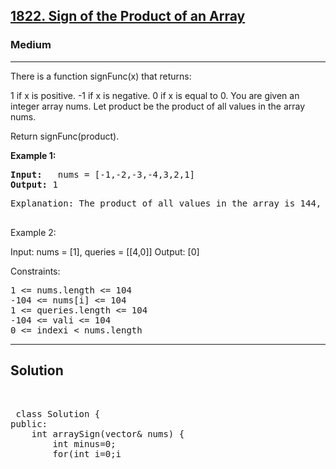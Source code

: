 
<h2><a href="https://leetcode.com/problems/sum-of-even-numbers-after-queries/">1822. Sign of the Product of an Array</a></h2>
<h3>Medium</h3>
<hr>
<div><p>
There is a function signFunc(x) that returns:

1 if x is positive.
-1 if x is negative.
0 if x is equal to 0.
You are given an integer array nums. Let product be the product of all values in the array nums.

Return signFunc(product).
</p>


<p><strong>Example 1:</strong></p>
<pre><strong>Input:</strong>   nums = [-1,-2,-3,-4,3,2,1]
<strong>Output:</strong> 1
</pre>
<pre>
Explanation: The product of all values in the array is 144, and signFunc(144) = 1
  </pre>
  
Example 2:

Input: nums = [1], queries = [[4,0]]
Output: [0]
 

Constraints:
<pre>
1 <= nums.length <= 104
-104 <= nums[i] <= 104
1 <= queries.length <= 104
-104 <= vali <= 104
0 <= indexi < nums.length
</pre>
<hr>
 <h2><strong><b>Solution</b></strong></h2>
 <br>
 <pre>
 class Solution {
public:
    int arraySign(vector<int>& nums) {
        int minus=0;
        for(int i=0;i<nums.size();i++)
        {
            if(nums[i]==0) return 0;
            if(nums[i]<0) minus++;
        }
        if(minus%2==0) return 1;
        return -1;
    }
};
 </pre>

